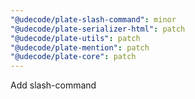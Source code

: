 ```yaml
---
"@udecode/plate-slash-command": minor
"@udecode/plate-serializer-html": patch
"@udecode/plate-utils": patch
"@udecode/plate-mention": patch
"@udecode/plate-core": patch
---
```


Add slash-command
